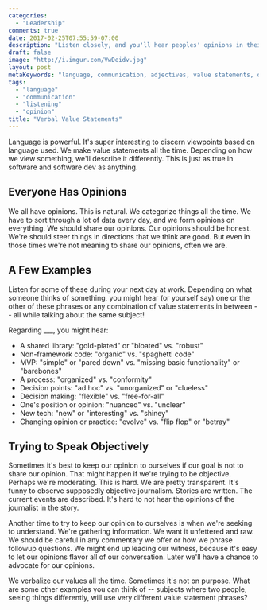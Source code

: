 ```yaml
---
categories:
  - "Leadership"
comments: true
date: 2017-02-25T07:55:59-07:00
description: "Listen closely, and you'll hear peoples' opinions in their choice of words."
draft: false
image: "http://i.imgur.com/VwDeidv.jpg"
layout: post
metaKeywords: "language, communication, adjectives, value statements, objective"
tags:
  - "language"
  - "communication"
  - "listening"
  - "opinion"
title: "Verbal Value Statements"
---
```


Language is powerful.  It's super interesting to discern viewpoints based on language used.  We make value statements all the time.  Depending on how we view something, we'll describe it differently.  This is just as true in software and software dev as anything.

<!--more-->

## Everyone Has Opinions

We all have opinions.  This is natural.  We categorize things all the time.  We have to sort through a lot of data every day, and we form opinions on everything.  We should share our opinions.  Our opinions should be honest.  We're should steer things in directions that we think are good.  But even in those times we're not meaning to share our opinions, often we are.

## A Few Examples

Listen for some of these during your next day at work.  Depending on what someone thinks of something, you might hear (or yourself say) one or the other of these phrases or any combination of value statements in between -- all while talking about the same subject!

Regarding ___, you might hear:

- A shared library: "gold-plated" or "bloated" vs. "robust"
- Non-framework code: "organic" vs. "spaghetti code"
- MVP: "simple" or "pared down" vs. "missing basic functionality" or "barebones"
- A process: "organized" vs. "conformity"
- Decision points: "ad hoc" vs. "unorganized" or "clueless"
- Decision making: "flexible" vs. "free-for-all"
- One's position or opinion: "nuanced" vs. "unclear"
- New tech: "new" or "interesting" vs. "shiney"
- Changing opinion or practice: "evolve" vs. "flip flop" or "betray"

## Trying to Speak Objectively

Sometimes it's best to keep our opinion to ourselves if our goal is not to share our opinion.  That might happen if we're trying to be objective.  Perhaps we're moderating.  This is hard.  We are pretty transparent.  It's funny to observe supposedly objective journalism.  Stories are written.  The current events are described.  It's hard to not hear the opinions of the journalist in the story.

Another time to try to keep our opinion to ourselves is when we're seeking to understand.  We're gathering information.  We want it unfettered and raw.  We should be careful in any commentary we offer or how we phrase followup questions.  We might end up leading our witness, because it's easy to let our opinions flavor all of our conversation.  Later we'll have a chance to advocate for our opinions.

We verbalize our values all the time.  Sometimes it's not on purpose.  What are some other examples you can think of -- subjects where two people, seeing things differently, will use very different value statement phrases?
